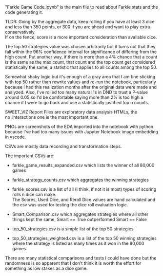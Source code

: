 "Farkle Game Code.ipynb" is the main file to read about Farkle stats and the code generating it.  

TLDR: Going by the aggregate data, keep rolling if you have at least 3 dice and less than 350 points, or 300 if you are ahead and want to play extra-conservatively.  
If on the fence, score is a more important consideration than available dice.  

The top 50 strategies value was chosen arbitrarily but it turns out that they fall within the 96% confidence interval for significance of differing from the high count.
Put another way, if there is more than a 4% chance that a count is the same as the max count, 
that count and the top count get considered statistically the same, a statistic that applies to all counts among the top 50.
 
Somewhat shaky logic but it's enough of a gray area that I am fine sticking with top 50 rather than rewrite values and re-run the notebook, 
particularly because I had this realization months after the original data were made and analyzed.
Also, I've rolled too many natural 1s in DND to trust a P-value around 0.05 so I'd be comfortable saying more than 2% is too high a chance if I were to go back and use a statistically justified top n counts.

SWEET_VIZ Report Files are exploratory data analysis HTMLs, the no_interactions one is the most important one.


PNGs are screenshots of the EDA imported into the notebook with python because I've had too many issues with Jupyter Notebook image embedding in vscode.

CSVs are mostly data recording and transformation steps.

The important CSVs are:

- farkle_game_results_expanded.csv which lists the winner of all 80,000 games

- farkle_strategy_counts.csv which aggregates the winning strategies

- farkle_scores.csv is a list of all (I think, if not it is most) types of scoring rolls n dice can make.  
    The Scores, Used Dice, and Reroll Dice values are hand calculated and the csv was used for testing the dice roll evaluation logic.

- Smart_Comparison.csv which aggregates strategies where all other things kept the same, Smart == True outperformed Smart == False

- top_50_strategies.csv is a simple list of the top 50 strategies 

- top_50_strategies_weighted.csv is a list of the top 50 winning strategies where the strategy is listed as many times as it won in the 80,000 games.


There are many statistical comparisons and tests I could have done but the randomness is so apparent that I don't think it is worth the effort for something as low stakes as a dice game.